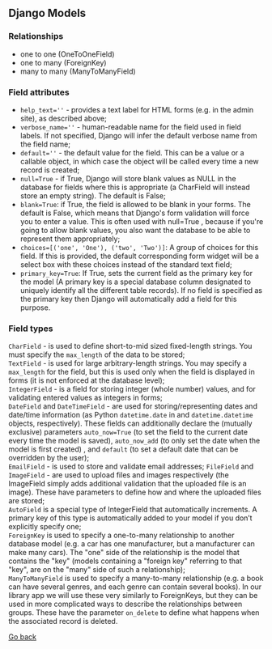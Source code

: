 ## Django Models

### Relationships

- one to one (OneToOneField)
- one to many (ForeignKey)
- many to many (ManyToManyField)

### Field attributes

- `help_text=''` - provides a text label for HTML forms (e.g. in the admin site), as described above;
- `verbose_name=''` - human-readable name for the field used in field labels. If not specified, Django will infer the default verbose name from the field name;
- `default=''` - the default value for the field. This can be a value or a callable object, in which case the object will be called every time a new record is created;
- `null=True` - if True, Django will store blank values as NULL in the database for fields where this is appropriate (a CharField will instead store an empty string). The default is False;
- `blank=True`: if True, the field is allowed to be blank in your forms. The default is False, which means that Django's form validation will force you to enter a value. This is often used with null=True , because if you're going to allow blank values, you also want the database to be able to represent them appropriately;
- `choices=[('one', 'One'), ('two', 'Two')]`: A group of choices for this field. If this is provided, the default corresponding form widget will be a select box with these choices instead of the standard text field;
- `primary_key=True`: If True, sets the current field as the primary key for the model (A primary key is a special database column designated to uniquely identify all the different table records). If no field is specified as the primary key then Django will automatically add a field for this purpose.

### Field types

`CharField` - is used to define short-to-mid sized fixed-length strings. You must specify the `max_length` of the data to be stored;  
`TextField` - is used for large arbitrary-length strings. You may specify a `max_length` for the field, but this is used only when the field is displayed in forms (it is not enforced at the database level);  
`IntegerField` - is a field for storing integer (whole number) values, and for validating entered values as integers in forms;  
`DateField` and `DateTimeField` - are used for storing/representing dates and date/time information (as Python `datetime.date` in and `datetime.datetime` objects, respectively). These fields can additionally declare the (mutually exclusive) parameters `auto_now=True` (to set the field to the current date every time the model is saved), `auto_now_add` (to only set the date when the model is first created) , and `default` (to set a default date that can be overridden by the user);  
`EmailField` - is used to store and validate email addresses;
`FileField` and `ImageField` - are used to upload files and images respectively (the ImageField simply adds additional validation that the uploaded file is an image). These have parameters to define how and where the uploaded files are stored;  
`AutoField` is a special type of IntegerField that automatically increments. A primary key of this type is automatically added to your model if you don’t explicitly specify one;  
`ForeignKey` is used to specify a one-to-many relationship to another database model (e.g. a car has one manufacturer, but a manufacturer can make many cars). The "one" side of the relationship is the model that contains the "key" (models containing a "foreign key" referring to that "key", are on the "many" side of such a relationship);  
`ManyToManyField` is used to specify a many-to-many relationship (e.g. a book can have several genres, and each genre can contain several books). In our library app we will use these very similarly to ForeignKeys, but they can be used in more complicated ways to describe the relationships between groups. These have the parameter `on_delete` to define what happens when the associated record is deleted.

[Go back](../README.md)
